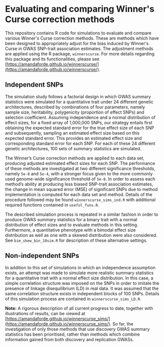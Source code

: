 # Evaluating and comparing Winner's Curse correction methods 

This repository contains R code for simulations to evaluate and compare various Winner's Curse correction methods. These are methods which have been designed to appropriately adjust for the bias induced by Winner's Curse in GWAS SNP-trait association estimates. The adjustment methods are applied using the R package, `winnerscurse`. For more details regarding this package and its functionalities, please see [https://amandaforde.github.io/winnerscurse/](https://amandaforde.github.io/winnerscurse/). 

## Independent SNPs

The simulation study follows a factorial design in which GWAS summary statistics were simulated for a quantitative trait under 24 different genetic architectures, described by combinations of four parameters, namely sample size, heritability, polygenicity (proportion of effect SNPs) and selection coefficient. Assuming independence and a normal distribution of effect sizes, for a fixed array of 1,000,000 SNPs, our strategy entails first obtaining the expected standard error for the true effect size of each SNP and subsequently, sampling an estimated effect size based on this expected standard error. This provides an estimated effect size and corresponding standard error for each SNP. For each of these 24 different genetic architectures, 100 sets of summary statistics are simulated.  

The Winner’s Curse correction methods are applied to each data set, producing adjusted estimated effect sizes for each SNP. The performance of these methods are investigated at two different significance thresholds, namely `5e-8` and `5e-4`, with a stronger focus given to the more commonly used genome-wide significance threshold of `5e-8`.  In order to assess each method’s ability at producing less biased SNP-trait association estimates, the change in mean squared error (MSE) of significant SNPs due to method implementation is computed for each data set and method. Details of the procedure followed may be found `winnerscurse_sims_ind.R` with additional required functions contained in `useful_funs.R`.
 
The described simulation process is repeated in a similar fashion in order to produce GWAS summary statistics for a binary trait with a normal distribution of effect sizes and to evaluate methods in this setting. Furthermore, a quantitative phenotype with a bimodal effect size distribution as well as one with a skewed distribution were also considered. See `bim_skew_bin_10sim.R` for description of these alternative settings. 

## Non-independent SNPs

In addition to this set of simulations in which an independence assumption exists, an attempt was made to simulate more realistic summary statistics for a quantitative trait with a normal effect size distribution. In this case, a simple correlation structure was imposed on the SNPs in order to imitate the presence of linkage disequilibrium (LD) in real data. It was assumed that the same correlation structure exists in independent blocks of 100 SNPs. Details of this simulation process are contained in `winnerscurse_sims_LD.R`. 

**Note:** A rigorous description of all current progress to date, together with illustrations of results, can be viewed at [https://amandaforde.github.io/winnerscurse_sims/](https://amandaforde.github.io/winnerscurse_sims/). So far, the investigation of only those methods that use discovery GWAS summary statistics has been prioritised, rather than methods which combine information gained from both discovery and replication GWASs. 

